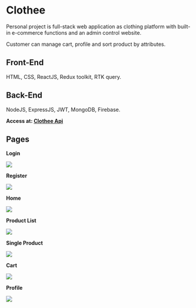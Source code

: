 # Clothee
Personal project is full-stack web application as clothing platform with built-in e-commerce functions and an admin control website.

Customer can manage cart, profile and  sort product by attributes.
## Front-End
HTML, CSS, ReactJS, Redux toolkit, RTK query.

## Back-End
NodeJS, ExpressJS, JWT, MongoDB, Firebase.

**Access at: [Clothee Api](https://github.com/phkai16/clothee-api-mongo)**

## Pages
**Login**

<img src="https://firebasestorage.googleapis.com/v0/b/lama-shop-7a301.appspot.com/o/login.png?alt=media&token=1fbe1e9b-2389-44c4-b493-53568bda76f6">

**Register**

<img src="https://firebasestorage.googleapis.com/v0/b/lama-shop-7a301.appspot.com/o/register.png?alt=media&token=81a43603-56ee-406d-9c19-ed8b5de99073">

**Home**

<img src="https://firebasestorage.googleapis.com/v0/b/lama-shop-7a301.appspot.com/o/home.png?alt=media&token=4030e9ce-81c9-488c-8614-2366666e7ec0">

**Product List**

<img src="https://firebasestorage.googleapis.com/v0/b/lama-shop-7a301.appspot.com/o/productlist.png?alt=media&token=417c8e6f-a2d2-4f4a-8d97-77b65bcde3fc">

**Single Product**

<img src="https://firebasestorage.googleapis.com/v0/b/lama-shop-7a301.appspot.com/o/single-product.png?alt=media&token=78ae9201-cbf4-41e8-9a77-3c001718b124">

**Cart**

<img src="https://firebasestorage.googleapis.com/v0/b/lama-shop-7a301.appspot.com/o/cart.png?alt=media&token=b615331e-b159-4ca6-862f-41963a05b225">


**Profile**

<img src="https://firebasestorage.googleapis.com/v0/b/lama-shop-7a301.appspot.com/o/profile.png?alt=media&token=3816e539-0c8a-47e7-b396-6fa622eca0be">
